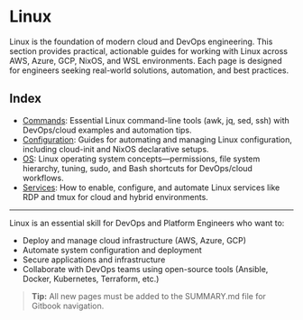 # Linux

Linux is the foundation of modern cloud and DevOps engineering. This section provides practical, actionable guides for working with Linux across AWS, Azure, GCP, NixOS, and WSL environments. Each page is designed for engineers seeking real-world solutions, automation, and best practices.

## Index

- [Commands](./commands/README.md): Essential Linux command-line tools (awk, jq, sed, ssh) with DevOps/cloud examples and automation tips.
- [Configuration](./configuration/README.md): Guides for automating and managing Linux configuration, including cloud-init and NixOS declarative setups.
- [OS](./os/README.md): Linux operating system concepts—permissions, file system hierarchy, tuning, sudo, and Bash shortcuts for DevOps/cloud workflows.
- [Services](./services/README.md): How to enable, configure, and automate Linux services like RDP and tmux for cloud and hybrid environments.

---

Linux is an essential skill for DevOps and Platform Engineers who want to:

- Deploy and manage cloud infrastructure (AWS, Azure, GCP)
- Automate system configuration and deployment
- Secure applications and infrastructure
- Collaborate with DevOps teams using open-source tools (Ansible, Docker, Kubernetes, Terraform, etc.)

> **Tip:** All new pages must be added to the SUMMARY.md file for Gitbook navigation.
